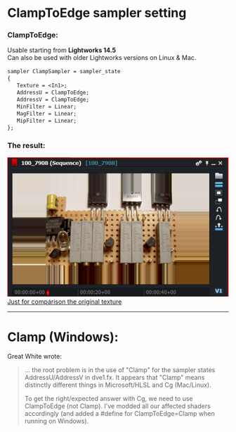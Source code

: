# ClampToEdge sampler setting

### ClampToEdge:  
   Usable starting from **Lightworks 14.5**  
   Can also be used with older Lightworks versions on Linux & Mac.  
``` Code
sampler ClampSampler = sampler_state
{
   Texture = <In1>;
   AddressU = ClampToEdge;
   AddressV = ClampToEdge;
   MinFilter = Linear;
   MagFilter = Linear;
   MipFilter = Linear;
};
```

### The result:
![](images/Clamp.png)  
[Just for comparison the original texture](images/Original.png)  

---

# Clamp (Windows):

Great White wrote:
> ... the root problem is in the use of "Clamp" for the sampler states AddressU/AddressV in dve1.fx. 
> It appears that "Clamp" means distinctly different things in Microsoft/HLSL and Cg (Mac/Linux). 
> 
> To get the right/expected answer with Cg, we need to use ClampToEdge (not Clamp). 
> I've modded all our affected shaders accordingly (and added a #define for ClampToEdge=Clamp when running on Windows).
